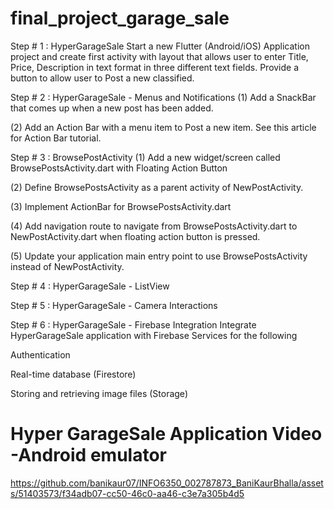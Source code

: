 # final_project_garage_sale

Step # 1 : HyperGarageSale
Start a new Flutter (Android/iOS) Application project and create first activity with layout that allows user to enter Title, Price, Description in text format in three different text fields. Provide a button to allow user to Post a new classified.

Step # 2 : HyperGarageSale - Menus and Notifications
(1) Add a SnackBar that comes up when a new post has been added.

(2) Add an Action Bar with a menu item to Post a new item. See this article for Action Bar tutorial.

Step # 3 : BrowsePostActivity
(1) Add a new widget/screen called BrowsePostsActivity.dart with Floating Action Button

(2) Define BrowsePostsActivity as a parent activity of NewPostActivity.

(3) Implement ActionBar for BrowsePostsActivity.dart 

(4) Add navigation route to navigate from BrowsePostsActivity.dart to NewPostActivity.dart when floating action button is pressed.

(5) Update your application main entry point to use BrowsePostsActivity instead of NewPostActivity.

Step # 4 : HyperGarageSale - ListView

Step # 5 : HyperGarageSale - Camera Interactions

Step # 6 : HyperGarageSale - Firebase Integration
Integrate HyperGarageSale application with Firebase Services for the following

Authentication

Real-time database (Firestore)

Storing and retrieving image files (Storage)


# Hyper GarageSale Application Video -Android emulator

https://github.com/banikaur07/INFO6350_002787873_BaniKaurBhalla/assets/51403573/f34adb07-cc50-46c0-aa46-c3e7a305b4d5

